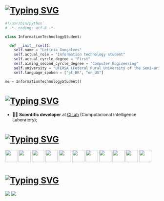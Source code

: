 # [![Typing SVG](https://readme-typing-svg.demolab.com?font=Fira+Code&weight=900&size=35&pause=1000&color=F7F7F7&repeat=false&random=false&width=435&lines=Hello+there!+%F0%9F%91%8B)](https://git.io/typing-svg)
```python
#!/usr/bin/python`
# -*- coding: utf-8 -*-

class InformationTechnologyStudent:

  def __init__(self):
    self.name = "Letícia Gonçalves"
    self.actual_role = "Information technology student"
    self.actual_cyrcle_degree = "First"
    self.aiming_second_cyrcle_degree = "Computer Engineering"
    self.university = "UFERSA (Federal Rural University of the Semi-arid Region)"
    self.language_spoken = ["pt_BR", "en_US"]

me = InformationTechnologyStudent()
```
# [![Typing SVG](https://readme-typing-svg.demolab.com?font=Fira+Code&weight=900&size=30&pause=1000&color=F7F7F7&repeat=false&random=false&width=435&lines=About+me%3A)](https://git.io/typing-svg)

- 👩‍🔬 **Scientific developer** at [CILab](https://github.com/cilab-ufersa) (Computacional Intelligence Laboratory);

# [![Typing SVG](https://readme-typing-svg.demolab.com?font=Fira+Code&weight=900&size=30&pause=1000&color=F7F7F7&repeat=false&random=false&width=435&lines=Languages+and+tools%3A)](https://git.io/typing-svg)
<code><img height="40" src="https://cdn.simpleicons.org/python"></code>
<code><img height="40" src="https://cdn.simpleicons.org/firebase"></code>
<code><img height="40" src="https://cdn.simpleicons.org/c"></code>
<code><img height="40" src="https://cdn.simpleicons.org/opencv"></code>
<code><img height="40" src="https://cdn.simpleicons.org/git"></code>
<code><img height="40" src="https://cdn.simpleicons.org/tensorflow"></code>
<code><img height="40" src="https://cdn.simpleicons.org/Keras"></code>
<code><img height="40" src="https://cdn.simpleicons.org/NumPy"></code>
<code><img height="40" src="https://cdn.simpleicons.org/Pandas"></code>
<code><img height="40" src="https://cdn.simpleicons.org/GNUBash"></code>
<code><img height="40" src="https://cdn.simpleicons.org/googlecolab"></code>

# [![Typing SVG](https://readme-typing-svg.demolab.com?font=Fira+Code&weight=900&size=30&pause=1000&color=F7F7F7&repeat=false&random=false&width=435&lines=How+to+reach+me%3A)](https://git.io/typing-svg)

[<img src="https://img.shields.io/badge/Gmail-EA4335.svg?style=for-the-badge&logo=Gmail&logoColor=white)https://img.shields.io/badge/Gmail-EA4335.svg?style=for-the-badge&logo=Gmail&logoColor=white" />](mailto:leti.morais48@gmail.com) [<img src="https://img.shields.io/badge/LinkedIn-0A66C2.svg?style=for-the-badge&logo=LinkedIn&logoColor=white" />](https://www.linkedin.com/in/leticialmgm/)
